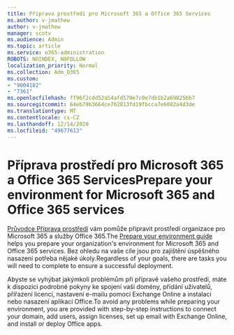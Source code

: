 ```yaml
---
title: Příprava prostředí pro Microsoft 365 a Office 365 Services
ms.author: v-jmathew
author: v-jmathew
manager: scotv
ms.audience: Admin
ms.topic: article
ms.service: o365-administration
ROBOTS: NOINDEX, NOFOLLOW
localization_priority: Normal
ms.collection: Adm_O365
ms.custom:
- "9004182"
- "7361"
ms.openlocfilehash: ff96f2cdd52a54afd579e7c0e7db1b2a69825bb7
ms.sourcegitcommit: 64eb79b3664ce762813fd19fbcca7e6002a4d3de
ms.translationtype: MT
ms.contentlocale: cs-CZ
ms.lasthandoff: 12/14/2020
ms.locfileid: "49677613"
---
```

# <a name="prepare-your-environment-for-microsoft-365-and-office-365-services"></a><span data-ttu-id="3ef37-102">Příprava prostředí pro Microsoft 365 a Office 365 Services</span><span class="sxs-lookup"><span data-stu-id="3ef37-102">Prepare your environment for Microsoft 365 and Office 365 services</span></span>

<span data-ttu-id="3ef37-103">[Průvodce Příprava prostředí](https://go.microsoft.com/fwlink/?linkid=2005213) vám pomůže připravit prostředí organizace pro Microsoft 365 a služby Office 365.</span><span class="sxs-lookup"><span data-stu-id="3ef37-103">The [Prepare your environment guide](https://go.microsoft.com/fwlink/?linkid=2005213) helps you prepare your organization's environment for Microsoft 365 and Office 365 services.</span></span> <span data-ttu-id="3ef37-104">Bez ohledu na vaše cíle jsou pro zajištění úspěšného nasazení potřeba nějaké úkoly.</span><span class="sxs-lookup"><span data-stu-id="3ef37-104">Regardless of your goals, there are tasks you will need to complete to ensure a successful deployment.</span></span>

<span data-ttu-id="3ef37-105">Abyste se vyhýbat jakýmkoli problémům při přípravě vašeho prostředí, máte k dispozici podrobné pokyny ke spojení vaší domény, přidání uživatelů, přiřazení licencí, nastavení e-mailu pomocí Exchange Online a instalaci nebo nasazení aplikací Office.</span><span class="sxs-lookup"><span data-stu-id="3ef37-105">To avoid any problems while preparing your environment, you are provided with step-by-step instructions to connect your domain, add users, assign licenses, set up email with Exchange Online, and install or deploy Office apps.</span></span>
